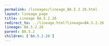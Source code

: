 ```yaml
---
permalink: /lineages/lineage_BA.5.2.26.html
layout: lineage_page
title: Lineage BA.5.2.26
redirect_to: ../lineage.html?lineage=BA.5.2.26
lineage: BA.5.2.26
parent: BA.5.2
children: ['BA.5.2.26']
---
```

